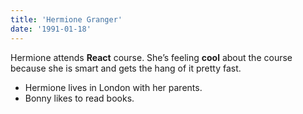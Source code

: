 ```yaml
---
title: 'Hermione Granger'
date: '1991-01-18'
---
```


Hermione attends **React** course. She’s feeling **cool** about the course because she is smart and gets the hang of it pretty fast.

- Hermione lives in London with her parents.
- Bonny likes to read books.